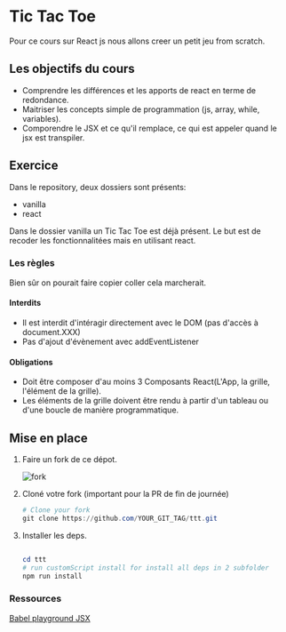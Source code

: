 # Tic Tac Toe

Pour ce cours sur React js nous allons creer un petit jeu from scratch.

## Les objectifs du cours

- Comprendre les différences et les apports de react en terme de redondance.
- Maitriser les concepts simple de programmation (js, array, while, variables).
- Comporendre le JSX et ce qu'il remplace, ce qui est appeler quand le jsx est transpiler.

## Exercice

Dans le repository, deux dossiers sont présents:

- vanilla
- react

Dans le dossier vanilla un Tic Tac Toe est déjà présent.
Le but est de recoder les fonctionnalitées mais en utilisant react.

### Les règles

Bien sûr on pourait faire copier coller cela marcherait.

#### Interdits

- Il est interdit d'intéragir directement avec le DOM (pas d'accès à document.XXX)
- Pas d'ajout d'évènement avec addEventListener

#### Obligations

- Doit être composer d'au moins 3 Composants React(L'App, la grille, l'élément de la grille).
- Les éléments de la grille doivent être rendu à partir d'un tableau ou d'une boucle de manière programmatique.

## Mise en place

1. Faire un fork de ce dépot.

    ![fork](./assets/image.png)

2. Cloné votre fork (important pour la PR de fin de journée)

    ```powershell
    # Clone your fork 
    git clone https://github.com/YOUR_GIT_TAG/ttt.git

    ```

3. Installer les deps.

    ```powershell

    cd ttt
    # run customScript install for install all deps in 2 subfolder
    npm run install 

    ```

### Ressources

[Babel playground JSX](https://babeljs.io/repl#?browsers=defaults%2C%20not%20ie%2011%2C%20not%20ie_mob%2011&build=&builtIns=false&corejs=3.21&spec=false&loose=false&code_lz=FAehAIGcEMDtPAW2gKwK6QMZoDYFNhMB7eAF3EwAsBLHAEwCc9ZwBecACgEo2A-cAN7Bw4JqTQMWHYeAA8AB17MAZnHJ004edAbQA5rvmU8skIpldgAX0IlI5AMI16TFu259BMsRKkyFSrCqsOqa2roG0EYmZrwW1rZk4ACC8vJsnDys_EIiYgxofiIisnTUAG5xxcUqauAy1aUVvJB4xLB04LAVeNBopmWVDcWyTrSMzOAgVdXFAiAAVFTjrlBwCMjoWLh44KrUCAwAl8pHrpi7AAfgONAUTNCk1CTgdADkheB4-IjM5ACOaGoXwAHqRmHQEHQ8AhvnhfiEEABIJHtWCaDSvIiIUEALnAACJ5ATwAAaQmDAnkgmtTBPEhUr6kTAAOhZCxANlmcmWLkm02GImGA2a8SsQA&debug=false&forceAllTransforms=false&modules=false&shippedProposals=false&circleciRepo=&evaluate=false&fileSize=false&timeTravel=false&sourceType=script&lineWrap=true&presets=env%2Creact%2Cstage-2&prettier=false&targets=&version=7.24.4&externalPlugins=&assumptions=%7B%7D)
